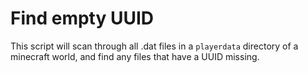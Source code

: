 # Find empty UUID

This script will scan through all .dat files in a `playerdata` directory of a minecraft world, and find any files that have a UUID missing.
